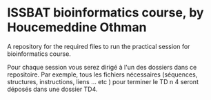 # ISSBAT bioinformatics course, by Houcemeddine Othman
A repository for the required files to run the practical session for bioinformatics course.

Pour chaque session vous serez dirigé à l'un des dossiers dans ce repositoire. Par exemple, tous les fichiers nécessaires (séquences, structures, instructions, liens ... etc ) pour terminer le TD n 4 seront déposés dans une dossier TD4. 

